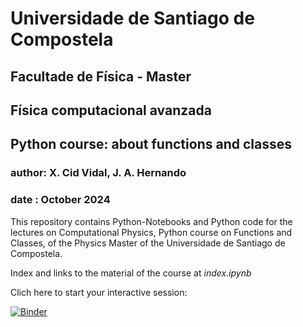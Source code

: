 # Universidade de Santiago de Compostela
## Facultade de Física - Master 
## Física computacional avanzada
## Python course: about functions and classes
### author: X. Cid Vidal, J. A. Hernando
### date  : October 2024


This repository contains Python-Notebooks and Python code for the lectures
on Computational Physics, Python course on Functions and Classes, of the Physics Master of the Universidade de Santiago de Compostela.

Index and links to the material of the course at *index.ipynb*

Clich here to start your interactive session:

[![Binder](https://mybinder.org/badge_logo.svg)](https://mybinder.org/v2/gh/xabiercidvidal/USC-FCA/main)
